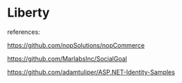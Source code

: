 # Liberty

references:

https://github.com/nopSolutions/nopCommerce

https://github.com/MarlabsInc/SocialGoal

https://github.com/adamtuliper/ASP.NET-Identity-Samples
